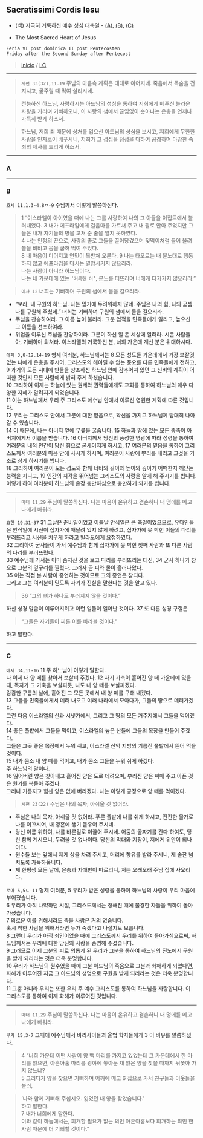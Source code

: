 ## Sacratissimi Cordis Iesu
- (백) 지극히 거룩하신 예수 성심 대축일 - [(A)](#a), [(B)](#b), [(C)](#c)   
* The Most Sacred Heart of Jesus  

```
Feria VI post dominica II post Pentecosten  
Friday after the Second Sunday after Pentecost
```

> [inicio](../../README.md) / [LC](../../LC.md)

----

> `시편 33(32),11.19` 주님의 마음속 계획은 대대로 이어지네. 죽음에서 목숨을 건지시고, 굶주릴 때 먹여 살리시네.

> 전능하신 하느님, 사랑하시는 아드님의 성심을 통하여 저희에게 베푸신 놀라운 사랑을 기리며 기뻐하오니, 이 사랑의 샘에서 끊임없이 솟아나는 은총을 언제나 가득히 받게 하소서.

> 하느님, 저희 죄 때문에 상처를 입으신 아드님의 성심을 보시고, 저희에게 무한한 사랑을 인자로이 베푸시니, 저희가 그 성심을 정성을 다하여 공경하며 마땅한 속죄의 제사를 드리게 하소서.


----

### A

----

### B

`호세 11,1.3-4.8ㅁ-9` 주님께서 이렇게 말씀하신다.  
> 1 “이스라엘이 아이였을 때에 나는 그를 사랑하여 나의 그 아들을 이집트에서 불러내었다.
3 내가 에프라임에게 걸음마를 가르쳐 주고 내 팔로 안아 주었지만 그들은 내가 자기들의 병을 고쳐 준 줄을 알지 못하였다.  
4 나는 인정의 끈으로, 사랑의 줄로 그들을 끌어당겼으며 젖먹이처럼 들어 올려 볼을 비비고 몸을 굽혀 먹여 주었다.  
8 내 마음이 미어지고 연민이 북받쳐 오른다.
9 나는 타오르는 내 분노대로 행동하지 않고 에프라임을 다시는 멸망시키지 않으리라.  
나는 사람이 아니라 하느님이다.  
나는 네 가운데에 있는 `‘거룩한 이’`, 분노를 터뜨리며 너에게 다가가지 않으리라.”  

> `이사 12` 너희는 기뻐하며 구원의 샘에서 물을 길으리라.
- “보라, 내 구원의 하느님. 나는 믿기에 두려워하지 않네. 주님은 나의 힘, 나의 굳셈. 나를 구원해 주셨네.” 너희는 기뻐하며 구원의 샘에서 물을 길으리라.  
- 주님을 찬송하여라. 그 이름 높이 불러라. 그분 업적을 민족들에게 알리고, 높으신 그 이름을 선포하여라.  
- 위업을 이루신 주님을 찬양하여라. 그분이 하신 일 온 세상에 알려라. 시온 사람들아, 기뻐하며 외쳐라. 이스라엘의 거룩하신 분, 너희 가운데 계신 분은 위대하시다.

`에페 3,8-12.14-19` 형제 여러분, 하느님께서는 8 모든 성도들 가운데에서 가장 보잘것없는 나에게 은총을 주시어, 그리스도의 헤아릴 수 없는 풍요를 다른 민족들에게 전하고, 9 과거의 모든 시대에 만물을 창조하신 하느님 안에 감추어져 있던 그 신비의 계획이 어떠한 것인지 모든 사람에게 밝혀 주게 하셨습니다.  
10 그리하여 이제는 하늘에 있는 권세와 권력들에게도 교회를 통하여 하느님의 매우 다양한 지혜가 알려지게 되었습니다.  
11 이는 하느님께서 우리 주 그리스도 예수님 안에서 이루신 영원한 계획에 따른 것입니다.  
12 우리는 그리스도 안에서 그분에 대한 믿음으로, 확신을 가지고 하느님께 담대히 나아갈 수 있습니다.  
14 이 때문에, 나는 아버지 앞에 무릎을 꿇습니다.
15 하늘과 땅에 있는 모든 종족이 아버지에게서 이름을 받습니다.
16 아버지께서 당신의 풍성한 영광에 따라 성령을 통하여 여러분의 내적 인간이 당신 힘으로 굳세어지게 하시고, 17 여러분의 믿음을 통하여 그리스도께서 여러분의 마음 안에 사시게 하시며, 여러분이 사랑에 뿌리를 내리고 그것을 기초로 삼게 하시기를 빕니다.  
18 그리하여 여러분이 모든 성도와 함께 너비와 길이와 높이와 깊이가 어떠한지 깨닫는 능력을 지니고, 19 인간의 지각을 뛰어넘는 그리스도의 사랑을 알게 해 주시기를 빕니다.  
이렇게 하여 여러분이 하느님의 온갖 충만하심으로 충만하게 되기를 빕니다.  

----

> `마태 11,29`  주님이 말씀하신다. 나는 마음이 온유하고 겸손하니 내 멍에를 메고 나에게 배워라.

`요한 19,31-37` 31 그날은 준비일이었고 이튿날 안식일은 큰 축일이었으므로, 유다인들은 안식일에 시신이 십자가에 매달려 있지 않게 하려고, 십자가에 못 박힌 이들의 다리를 부러뜨리고
시신을 치우게 하라고 빌라도에게 요청하였다.  
32 그리하여 군사들이 가서 예수님과 함께 십자가에 못 박힌 첫째 사람과 또 다른 사람의 다리를 부러뜨렸다.  
33 예수님께 가서는 이미 숨지신 것을 보고 다리를 부러뜨리는 대신, 34 군사 하나가 창으로 그분의 옆구리를 찔렀다. 그러자 곧 피와 물이 흘러나왔다.  
35 이는 직접 본 사람이 증언하는 것이므로 그의 증언은 참되다.  
그리고 그는 여러분이 믿도록 자기가 진실을 말한다는 것을 알고 있다.  
> 36 “그의 뼈가 하나도 부러지지 않을 것이다.”  

하신 성경 말씀이 이루어지려고 이런 일들이 일어난 것이다. 37 또 다른 성경 구절은  
> “그들은 자기들이 찌른 이를 바라볼 것이다.”  

하고 말한다.

----

### C

`에제 34,11-16` 11 주 하느님이 이렇게 말한다.  
나 이제 내 양 떼를 찾아서 보살펴 주겠다.
12 자기 가축이 흩어진 양 떼 가운데에 있을 때, 목자가 그 가축을 보살피듯, 나도 내 양 떼를 보살피겠다.  
캄캄한 구름의 날에, 흩어진 그 모든 곳에서 내 양 떼를 구해 내겠다.  
13 그들을 민족들에게서 데려 내오고 여러 나라에서 모아다가, 그들의 땅으로 데려가겠다.  
그런 다음 이스라엘의 산과 시냇가에서, 그리고 그 땅의 모든 거주지에서 그들을 먹이겠다.  
14 좋은 풀밭에서 그들을 먹이고, 이스라엘의 높은 산들에 그들의 목장을 만들어 주겠다.  
그들은 그곳 좋은 목장에서 누워 쉬고, 이스라엘 산악 지방의 기름진 풀밭에서 뜯어 먹을 것이다.  
15 내가 몸소 내 양 떼를 먹이고, 내가 몸소 그들을 누워 쉬게 하겠다.  
주 하느님의 말이다.  
16 잃어버린 양은 찾아내고 흩어진 양은 도로 데려오며, 부러진 양은 싸매 주고 아픈 것은 원기를 북돋아 주겠다.  
그러나 기름지고 힘센 양은 없애 버리겠다. 나는 이렇게 공정으로 양 떼를 먹이겠다.  

> `시편 23(22)` 주님은 나의 목자, 아쉬울 것 없어라.
- 주님은 나의 목자, 아쉬울 것 없어라. 푸른 풀밭에 나를 쉬게 하시고, 잔잔한 물가로 나를 이끄시어, 내 영혼에 생기 돋우어 주시네.  
- 당신 이름 위하여, 나를 바른길로 이끌어 주시네. 어둠의 골짜기를 간다 하여도, 당신 함께 계시오니, 두려울 것 없나이다. 당신의 막대와 지팡이, 저에게 위안이 되나이다.  
- 원수들 보는 앞에서 제게 상을 차려 주시고, 머리에 향유를 발라 주시니, 제 술잔 넘치도록 가득하옵니다.  
- 제 한평생 모든 날에, 은총과 자애만이 따르리니, 저는 오래오래 주님 집에 사오리다.  

`로마 5,5ㄴ-11` 형제 여러분, 5 우리가 받은 성령을 통하여 하느님의 사랑이 우리 마음에 부어졌습니다.  
6 우리가 아직 나약하던 시절, 그리스도께서는 정해진 때에 불경한 자들을 위하여 돌아가셨습니다.  
7 의로운 이를 위해서라도 죽을 사람은 거의 없습니다.  
혹시 착한 사람을 위해서라면 누가 죽겠다고 나설지도 모릅니다.  
8 그런데 우리가 아직 죄인이었을 때에 그리스도께서 우리를 위하여 돌아가심으로써, 하느님께서는 우리에 대한 당신의 사랑을 증명해 주셨습니다.  
9 그러므로 이제 그분의 피로 의롭게 된 우리가 그분을 통하여 하느님의 진노에서 구원을 받게 되리라는 것은 더욱 분명합니다.  
10 우리가 하느님의 원수였을 때에 그분 아드님의 죽음으로 그분과 화해하게 되었다면, 화해가 이루어진 지금 그 아드님의 생명으로 구원을 받게 되리라는 것은 더욱 분명합니다.  
11 그뿐 아니라 우리는 또한 우리 주 예수 그리스도를 통하여 하느님을 자랑합니다. 이 그리스도를 통하여 이제 화해가 이루어진 것입니다.  

----

> `마태 11,29`  주님이 말씀하신다. 나는 마음이 온유하고 겸손하니 내 멍에를 메고 나에게 배워라.

`루카 15,3-7` 그때에 예수님께서 바리사이들과 율법 학자들에게 3 이 비유를 말씀하셨다.  
> 4 “너희 가운데 어떤 사람이 양 백 마리를 가지고 있었는데 그 가운데에서 한 마리를 잃으면, 아흔아홉 마리를 광야에 놓아둔 채 잃은 양을 찾을 때까지 뒤쫓아 가지 않느냐?  
5 그러다가 양을 찾으면 기뻐하며 어깨에 메고 6 집으로 가서 친구들과 이웃들을 불러,  

> ‘나와 함께 기뻐해 주십시오. 잃었던 내 양을 찾았습니다.’  
하고 말한다.  
7 내가 너희에게 말한다.  
이와 같이 하늘에서는, 회개할 필요가 없는 의인 아흔아홉보다 회개하는 죄인 한 사람 때문에 더 기뻐할 것이다.”  